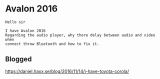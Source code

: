# Avalon 2016

    Hello sir

    I have Avalon 2016
    Regarding the audio player, why there delay between audio and video when
    connect throw Bluetooth and how to fix it.
    
## Blogged

<https://daniel.haxx.se/blog/2016/11/14/i-have-toyota-corola/>
